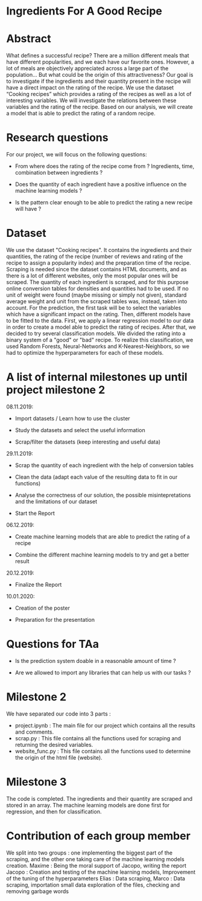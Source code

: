 # Ingredients For A Good Recipe

# Abstract

What defines a successful recipe? There are a million different meals that have different popularities, and we each have our favorite ones. However, a lot of meals are objectively appreciated across a large part of the population… But what could be the origin of this attractiveness? Our goal is to investigate if the ingredients and their quantity present in the recipe will have a direct impact on the rating of the recipe. We use the dataset “Cooking recipes” which provides a rating of the recipes as well as a lot of interesting variables. We will investigate the relations between these variables and the rating of the recipe. Based on our analysis, we will create a model that is able to predict the rating of a random recipe. 



# Research questions

For our project, we will focus on the following questions:

- From where does the rating of the recipe come from ? Ingredients, time, combination between ingredients ?

- Does the quantity of each ingredient have a positive influence on the machine learning models ?

- Is the pattern clear enough to be able to predict the rating a new recipe will have ? 





# Dataset

We use the dataset "Cooking recipes". It contains the ingredients and their quantities, the rating of the recipe (number of reviews and rating of the recipe to assign a popularity index) and the preparation time of the recipe. Scraping is needed since the dataset contains HTML documents, and as there is a lot of different websites, only the most popular ones will be scraped. The quantity of each ingredient is scraped, and for this purpose online conversion tables for densities and quantities had to be used. If no unit of weight were found (maybe missing or simply not given), standard average weight and unit from the scraped tables was, instead, taken into account. For the prediction, the first task will be to select the variables which have a significant impact on the rating. Then, different models have to be fitted to the data. First, we apply a linear regression model to our data in order to create a model able to predict the rating of recipes. After that, we decided to try several classification models. We divided the rating into a binary system of a "good" or "bad" recipe. To realize this classification, we used Random Forests, Neural-Networks and K-Nearest-Neighbors, so we had to optimize the hyperparameters for each of these models. 




# A list of internal milestones up until project milestone 2

08.11.2019: 

- Import datasets / Learn how to use the cluster

- Study the datasets and select the useful information

- Scrap/filter the datasets (keep interesting and useful data)

29.11.2019:

- Scrap the quantity of each ingredient with the help of conversion tables

- Clean the data (adapt each value of the resulting data to fit in our functions)

- Analyse the correctness of our solution, the possible misintepretations and the limitations of our dataset

- Start the Report

06.12.2019: 

- Create machine learning models that are able to predict the rating of a recipe

- Combine the different machine learning models to try and get a better result

20.12.2019:

- Finalize the Report

10.01.2020:

- Creation of the poster

- Preparation for the presentation


# Questions for TAa

- Is the prediction system doable in a reasonable amount of time ? 

- Are we allowed to import any libraries that can help us with our tasks ?

# Milestone 2
We have separated our code into 3 parts :
- project.ipynb : The main file for our project which contains all the results and comments.
- scrap.py : This file contains all the functions used for scraping and returning the desired variables.
- website_func.py : This file contains all the functions used to determine the origin of the html file (website).



# Milestone 3

The code is completed. The ingredients and their quantity are scraped and stored in an array.
The machine learning models are done first for regression, and then for classification.

# Contribution of each group member
We split into two groups : one implementing the biggest part of the scraping, and the other one taking care of the machine learning models creation. 
Maxime : Being the moral support of Jacopo, writing the report
Jacopo : Creation and testing of the machine learning models, Improvement of the tuning of the hyperparameters
Elias : Data scraping, 
Marco : Data scraping, importation  small data exploration of the files, checking and removing garbage words


